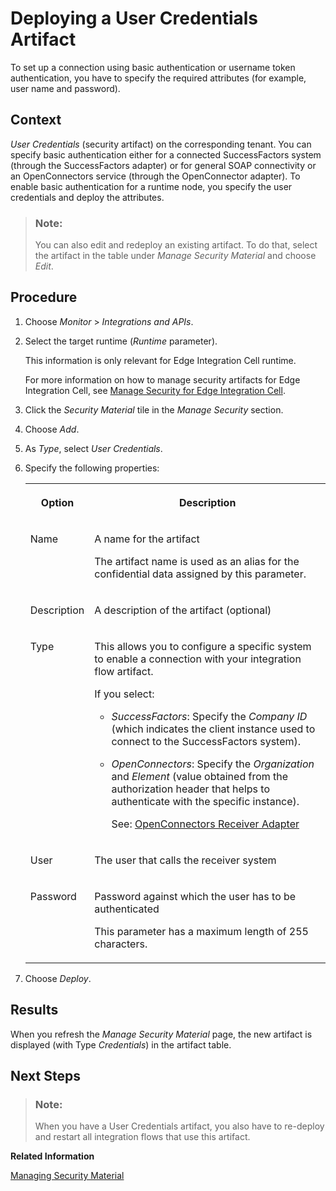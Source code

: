 <!-- loio6912d63bbbc64aee8bbd4ff10314c60c -->

# Deploying a User Credentials Artifact

To set up a connection using basic authentication or username token authentication, you have to specify the required attributes \(for example, user name and password\).



## Context

*User Credentials* \(security artifact\) on the corresponding tenant. You can specify basic authentication either for a connected SuccessFactors system \(through the SuccessFactors adapter\) or for general SOAP connectivity or an OpenConnectors service \(through the OpenConnector adapter\). To enable basic authentication for a runtime node, you specify the user credentials and deploy the attributes.

> ### Note:  
> You can also edit and redeploy an existing artifact. To do that, select the artifact in the table under *Manage Security Material* and choose *Edit*.



## Procedure

1.  Choose *Monitor* \> *Integrations and APIs*.

2.  Select the target runtime \(*Runtime* parameter\).

    This information is only relevant for Edge Integration Cell runtime.

    For more information on how to manage security artifacts for Edge Integration Cell, see [Manage Security for Edge Integration Cell](../manage-security-for-edge-integration-cell-1783cf8.md).

3.  Click the *Security Material* tile in the *Manage Security* section.

4.  Choose *Add*.

5.  As *Type*, select *User Credentials*.

6.  Specify the following properties:


    <table>
    <tr>
    <th valign="top">

    Option
    
    </th>
    <th valign="top">

    Description
    
    </th>
    </tr>
    <tr>
    <td valign="top">
    
    Name
    
    </td>
    <td valign="top">
    
    A name for the artifact

    The artifact name is used as an alias for the confidential data assigned by this parameter.
    
    </td>
    </tr>
    <tr>
    <td valign="top">
    
    Description
    
    </td>
    <td valign="top">
    
    A description of the artifact \(optional\)
    
    </td>
    </tr>
    <tr>
    <td valign="top">
    
    Type
    
    </td>
    <td valign="top">
    
    This allows you to configure a specific system to enable a connection with your integration flow artifact.

    If you select:

    -   *SuccessFactors*: Specify the *Company ID* \(which indicates the client instance used to connect to the SuccessFactors system\).

    -   *OpenConnectors*: Specify the *Organization* and *Element* \(value obtained from the authorization header that helps to authenticate with the specific instance\).

        See: [OpenConnectors Receiver Adapter](openconnectors-receiver-adapter-1a27cee.md)



    
    </td>
    </tr>
    <tr>
    <td valign="top">
    
    User
    
    </td>
    <td valign="top">
    
    The user that calls the receiver system
    
    </td>
    </tr>
    <tr>
    <td valign="top">
    
    Password
    
    </td>
    <td valign="top">
    
    Password against which the user has to be authenticated

    This parameter has a maximum length of 255 characters.
    
    </td>
    </tr>
    </table>
    
7.  Choose *Deploy*.




## Results

When you refresh the *Manage Security Material* page, the new artifact is displayed \(with Type *Credentials*\) in the artifact table.



<a name="loio6912d63bbbc64aee8bbd4ff10314c60c__postreq_vyg_tj5_hz"/>

## Next Steps

> ### Note:  
> When you have a User Credentials artifact, you also have to re-deploy and restart all integration flows that use this artifact.

**Related Information**  


[Managing Security Material](managing-security-material-b8ccb53.md "The Manage Security Material area provides an overview of security-related artifacts.")

